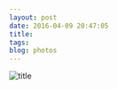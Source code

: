 ```yaml
---
layout: post
date: 2016-04-09 20:47:05
title: 
tags:
blog: photos
---
```


![title](/assets/photoblog/hudson-bridge.jpg)